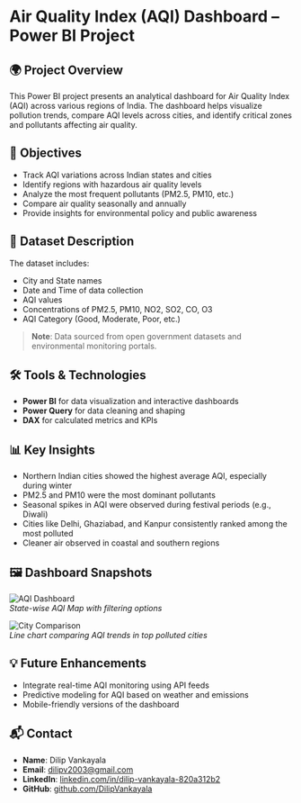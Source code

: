 # Air Quality Index (AQI) Dashboard – Power BI Project

## 🌍 Project Overview

This Power BI project presents an analytical dashboard for Air Quality Index (AQI) across various regions of India. The dashboard helps visualize pollution trends, compare AQI levels across cities, and identify critical zones and pollutants affecting air quality.

## 🎯 Objectives

- Track AQI variations across Indian states and cities
- Identify regions with hazardous air quality levels
- Analyze the most frequent pollutants (PM2.5, PM10, etc.)
- Compare air quality seasonally and annually
- Provide insights for environmental policy and public awareness

## 🧾 Dataset Description

The dataset includes:

- City and State names  
- Date and Time of data collection  
- AQI values  
- Concentrations of PM2.5, PM10, NO2, SO2, CO, O3  
- AQI Category (Good, Moderate, Poor, etc.)

> **Note**: Data sourced from open government datasets and environmental monitoring portals.

## 🛠️ Tools & Technologies

- **Power BI** for data visualization and interactive dashboards  
- **Power Query** for data cleaning and shaping  
- **DAX** for calculated metrics and KPIs  

## 📊 Key Insights

- Northern Indian cities showed the highest average AQI, especially during winter  
- PM2.5 and PM10 were the most dominant pollutants  
- Seasonal spikes in AQI were observed during festival periods (e.g., Diwali)  
- Cities like Delhi, Ghaziabad, and Kanpur consistently ranked among the most polluted  
- Cleaner air observed in coastal and southern regions  

## 🖼️ Dashboard Snapshots

![AQI Dashboard](images/aqi_dashboard.png)  
*State-wise AQI Map with filtering options*

![City Comparison](images/city_comparison.png)  
*Line chart comparing AQI trends in top polluted cities*

## 💡 Future Enhancements

- Integrate real-time AQI monitoring using API feeds  
- Predictive modeling for AQI based on weather and emissions  
- Mobile-friendly versions of the dashboard  

## 📬 Contact

- **Name**: Dilip Vankayala  
- **Email**: dilipv2003@gmail.com  
- **LinkedIn**: [linkedin.com/in/dilip-vankayala-820a312b2](https://www.linkedin.com/in/dilip-vankayala-820a312b2)  
- **GitHub**: [github.com/DilipVankayala](https://github.com/DilipVankayala)
